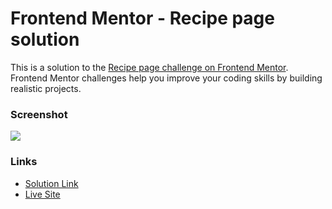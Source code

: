 # Frontend Mentor - Recipe page solution

This is a solution to the [Recipe page challenge on Frontend Mentor](https://www.frontendmentor.io/challenges/recipe-page-KiTsR8QQKm). Frontend Mentor challenges help you improve your coding skills by building realistic projects. 


### Screenshot

![](./screenshot.jpg)


### Links

- [Solution Link](https://your-solution-url.com)
- [Live Site](https://goat3ggs.github.io/Recipe-Page-Main/)